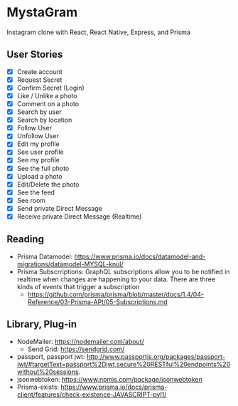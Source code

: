 # MystaGram

Instagram clone with React, React Native, Express, and Prisma

## User Stories

- [x] Create account
- [x] Request Secret
- [x] Confirm Secret (Login)
- [x] Like / Unlike a photo
- [x] Comment on a photo
- [x] Search by user
- [x] Search by location
- [x] Follow User
- [x] Unfollow User
- [x] Edit my profile
- [x] See user profile
- [x] See my profile
- [x] See the full photo
- [x] Upload a photo
- [x] Edit/Delete the photo
- [x] See the feed
- [x] See room
- [x] Send private Direct Message
- [x] Receive private Direct Message (Realtime)

## Reading

- Prisma Datamodel: https://www.prisma.io/docs/datamodel-and-migrations/datamodel-MYSQL-knul/
- Prisma Subscrriptions: GraphQL subscriptions allow you to be notified in realtime when changes are happening to your data. There are three kinds of events that trigger a subscription
  - https://github.com/prisma/prisma/blob/master/docs/1.4/04-Reference/03-Prisma-API/05-Subscriptions.md

## Library, Plug-in

- NodeMailer: https://nodemailer.com/about/
  - Send Grid: https://sendgrid.com/
- passport, passport jwt: http://www.passportjs.org/packages/passport-jwt/#targetText=passport%2Djwt,secure%20RESTful%20endpoints%20without%20sessions.
- jsonwebtoken: https://www.npmjs.com/package/jsonwebtoken
- Prisma-exists: https://www.prisma.io/docs/prisma-client/features/check-existence-JAVASCRIPT-pyl1/

